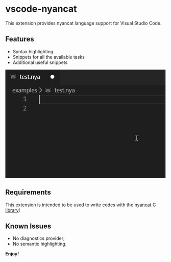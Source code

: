 # vscode-nyancat

This extension provides nyancat language support for Visual Studio Code.

## Features

 - Syntax highlighting
 - Snippets for all the available tasks
 - Additional useful snippets

![Syntax highlighting and snippets](images/sample.gif)

## Requirements

This extension is intended to be used to write codes with the [nyancat C library](http://github.com/thzoid/nyancat)!

## Known Issues

 - No diagnostics provider;
 - No semantic highlighting.

**Enjoy!**
